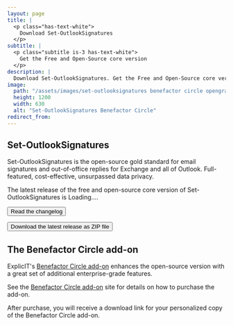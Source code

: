 ```yaml
---
layout: page
title: |
  <p class="has-text-white">
    Download Set-OutlookSignatures
  </p>
subtitle: |
  <p class="subtitle is-3 has-text-white">
    Get the Free and Open-Source core version
  </p>
description: |
  Download Set-OutlookSignatures. Get the Free and Open-Source core version. GitHub. FOSS.
image:
  path: "/assets/images/set-outlooksignatures benefactor circle opengraph1200x630.png"
  height: 1200
  width: 630
  alt: "Set-OutlookSignatures Benefactor Circle"
redirect_from:
---
```


<div style="min-height: 100vh;">

<h2>Set-OutlookSignatures</h2>
<p>
Set-OutlookSignatures is the open-source gold standard for email signatures and out-of-office replies for Exchange and all of Outlook. Full-featured, cost-effective, unsurpassed data privacy.
</p>

<p>The latest release of the free and open-source core version of Set-OutlookSignatures is <span class="version-text">Loading...</span>.</p>

<p><a href="https://github.com/Set-OutlookSignatures/Set-OutlookSignatures/blob/main/docs/CHANGELOG.md" target="_blank"><button class="button is-link is-normal is-hover">Read the changelog</button></a></p>

<p><a id="download-link" href="https://github.com/Set-OutlookSignatures/Set-OutlookSignatures/releases" target="_blank"><button class="button is-link is-normal is-hover">Download&nbsp;<span class="version-text">the latest release</span>&nbsp;as ZIP file</button></a></p>


<h2>The Benefactor Circle add-on</h2>
<p>
ExplicIT's <a href="/benefactorcircle">Benefactor Circle add-on</a> enhances the open-source version with a great set of additional enterprise-grade features.
</p>

<p>
See the <a href="/benefactorcircle">Benefactor Circle add-on</a> site for details on how to purchase the add-on.
</p>

<p>
After purchase, you will receive a download link for your personalized copy of the Benefactor Circle add-on.
</p>

</div>

<script>
  fetch('https://api.github.com/repos/Set-OutlookSignatures/Set-OutlookSignatures/releases/latest')
    .then(response => response.json())
    .then(data => {
      document.querySelectorAll('.version-text').forEach(span => {
        span.textContent = data.tag_name;
      });

      document.getElementById('download-link').href = 
        `https://github.com/Set-OutlookSignatures/Set-OutlookSignatures/releases/download/${data.tag_name}/Set-OutlookSignatures_${data.tag_name}.zip`;
    })
    .catch(error => {
      console.error('Error fetching release info:', error);
    });
</script>
